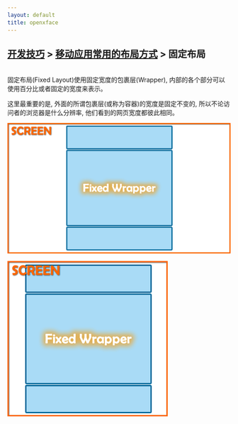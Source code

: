 ```yaml
---
layout: default
title: openxface
---
```


## [开发技巧](index.html) > [移动应用常用的布局方式](CommonPage.html) > 固定布局 
<br>
固定布局(Fixed Layout)使用固定宽度的包裹层(Wrapper), 内部的各个部分可以使用百分比或者固定的宽度来表示。

这里最重要的是, 外面的所谓包裹层(或称为容器)的宽度是固定不变的, 所以不论访问者的浏览器是什么分辨率, 他们看到的网页宽度都彼此相同。 

![](img/fixed.png)

![](img/fixed_2.png)

